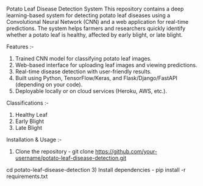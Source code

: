 Potato Leaf Disease Detection System
This repository contains a deep learning-based system for detecting potato leaf diseases using a Convolutional Neural Network (CNN) and a web application for real-time predictions. 
The system helps farmers and researchers quickly identify whether a potato leaf is healthy, affected by early blight, or late blight.

Features :-
1) Trained CNN model for classifying potato leaf images.
2) Web-based interface for uploading leaf images and viewing predictions.
3) Real-time disease detection with user-friendly results.
4) Built using Python, TensorFlow/Keras, and Flask/Django/FastAPI (depending on your code).
5) Deployable locally or on cloud services (Heroku, AWS, etc.).

Classifications :-
1) Healthy Leaf
2) Early Blight
3) Late Blight

Installation & Usage :-

1) Clone the repository -
git clone https://github.com/your-username/potato-leaf-disease-detection.git

cd potato-leaf-disease-detection
3) Install dependencies -
pip install -r requirements.txt
